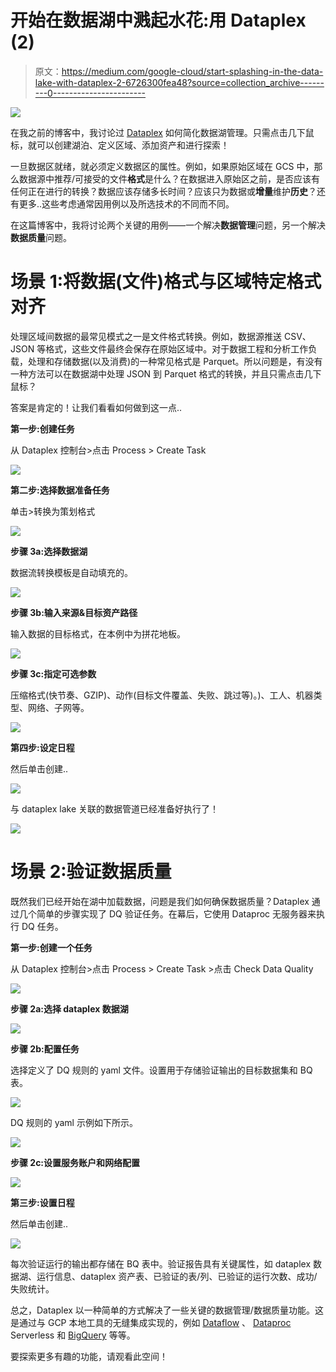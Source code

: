 # 开始在数据湖中溅起水花:用 Dataplex (2)

> 原文：<https://medium.com/google-cloud/start-splashing-in-the-data-lake-with-dataplex-2-6726300fea48?source=collection_archive---------0----------------------->

![](img/1981ccd0ba1c7984b5834ba7fccd8864.png)

在我之前的博客中，我讨论过 [Dataplex](https://cloud.google.com/dataplex) 如何简化数据湖管理。只需点击几下鼠标，就可以创建湖泊、定义区域、添加资产和进行探索！

一旦数据区就绪，就必须定义数据区的属性。例如，如果原始区域在 GCS 中，那么数据源中推荐/可接受的文件**格式**是什么？在数据进入原始区之前，是否应该有任何正在进行的转换？数据应该存储多长时间？应该只为数据或**增量**维护**历史**？还有更多..这些考虑通常因用例以及所选技术的不同而不同。

在这篇博客中，我将讨论两个关键的用例——一个解决**数据管理**问题，另一个解决**数据质量**问题。

# 场景 1:将数据(文件)格式与区域特定格式对齐

处理区域间数据的最常见模式之一是文件格式转换。例如，数据源推送 CSV、JSON 等格式，这些文件最终会保存在原始区域中。对于数据工程和分析工作负载，处理和存储数据(以及消费)的一种常见格式是 Parquet。所以问题是，有没有一种方法可以在数据湖中处理 JSON 到 Parquet 格式的转换，并且只需点击几下鼠标？

答案是肯定的！让我们看看如何做到这一点..

**第一步:创建任务**

从 Dataplex 控制台>点击 Process > Create Task

![](img/1c2e294584989ea03f9201d3025e91a0.png)

**第二步:选择数据准备任务**

单击>转换为策划格式

![](img/f551801036df8f5b302de97a7a92daa1.png)

**步骤 3a:选择数据湖**

数据流转换模板是自动填充的。

![](img/92632588333b2cf6055113644c58950d.png)

**步骤 3b:输入来源&目标资产路径**

输入数据的目标格式，在本例中为拼花地板。

![](img/fd5ccc4222806db1151a2d0dcdccfcd7.png)

**步骤 3c:指定可选参数**

压缩格式(快节奏、GZIP)、动作(目标文件覆盖、失败、跳过等)。)、工人、机器类型、网络、子网等。

![](img/baf80d4619125ed74b7effb746835ff8.png)

**第四步:设定日程**

然后单击创建..

![](img/e09cbc3a24367ffcb52178d7c3607399.png)

与 dataplex lake 关联的数据管道已经准备好执行了！

![](img/1db2c60e66beab79c51faac801ee82c8.png)

# 场景 2:验证数据质量

既然我们已经开始在湖中加载数据，问题是我们如何确保数据质量？Dataplex 通过几个简单的步骤实现了 DQ 验证任务。在幕后，它使用 Dataproc 无服务器来执行 DQ 任务。

**第一步:创建一个任务**

从 Dataplex 控制台>点击 Process > Create Task >点击 Check Data Quality

![](img/d6dab6b671da58eb6e57fc66b99e2071.png)

**步骤 2a:选择 dataplex 数据湖**

![](img/caaa5b40652217ea8dcfb955c9782616.png)

**步骤 2b:配置任务**

选择定义了 DQ 规则的 yaml 文件。设置用于存储验证输出的目标数据集和 BQ 表。

![](img/3487474a51a0aa1affe63403719aa673.png)

DQ 规则的 yaml 示例如下所示。

![](img/5ce5dbfd73efb9a5b59423c828ca99fb.png)

**步骤 2c:设置服务账户和网络配置**

![](img/7bc7782129e968873d4333348f693a9c.png)

**第三步:设置日程**

然后单击创建..

![](img/c4da25b14cd04ea53077a950b5e150b1.png)

每次验证运行的输出都存储在 BQ 表中。验证报告具有关键属性，如 dataplex 数据湖、运行信息、dataplex 资产表、已验证的表/列、已验证的运行次数、成功/失败统计。

总之，Dataplex 以一种简单的方式解决了一些关键的数据管理/数据质量功能。这是通过与 GCP 本地工具的无缝集成实现的，例如 [Dataflow](https://cloud.google.com/dataflow) 、 [Dataproc](https://cloud.google.com/dataproc) Serverless 和 [BigQuery](https://cloud.google.com/bigquery) 等等。

要探索更多有趣的功能，请观看此空间！